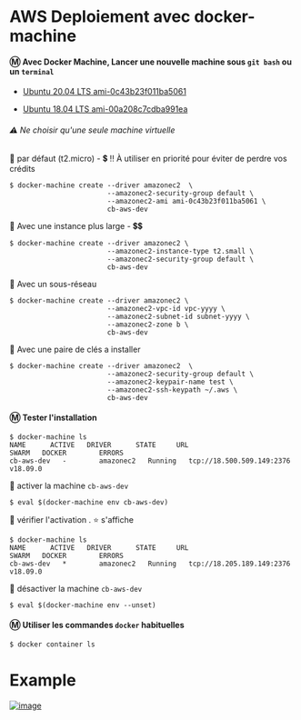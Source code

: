 # AWS Deploiement avec docker-machine

#### :m: Avec Docker Machine, Lancer une nouvelle machine sous `git bash` ou un `terminal`

* [Ubuntu 20.04 LTS ami-0c43b23f011ba5061](https://console.aws.amazon.com/ec2/home?region=us-east-1#LaunchInstanceWizard:ami=ami-0c43b23f011ba5061)

* [Ubuntu 18.04 LTS ami-00a208c7cdba991ea](https://console.aws.amazon.com/ec2/home?region=us-east-1#LaunchInstanceWizard:ami=ami-00a208c7cdba991ea)


###### :warning: Ne choisir qu'une seule machine virtuelle

:pushpin: par défaut (t2.micro) - :heavy_dollar_sign:  :bangbang: À utiliser en priorité pour éviter de perdre vos crédits

```
$ docker-machine create --driver amazonec2  \
                        --amazonec2-security-group default \
                        --amazonec2-ami ami-0c43b23f011ba5061 \
                        cb-aws-dev
```

:pushpin: Avec une instance plus large - :heavy_dollar_sign::heavy_dollar_sign: 
```
$ docker-machine create --driver amazonec2 \
                        --amazonec2-instance-type t2.small \
                        --amazonec2-security-group default \
                        cb-aws-dev
```

:pushpin: Avec un sous-réseau
```
$ docker-machine create --driver amazonec2 \
                        --amazonec2-vpc-id vpc-yyyy \
                        --amazonec2-subnet-id subnet-yyyy \
                        --amazonec2-zone b \
                        cb-aws-dev
```

:pushpin: Avec une paire de clés a installer
```
$ docker-machine create --driver amazonec2  \
                        --amazonec2-security-group default \
                        --amazonec2-keypair-name test \
                        --amazonec2-ssh-keypath ~/.aws \
                        cb-aws-dev
```

#### :m: Tester l'installation

```
$ docker-machine ls
NAME      ACTIVE   DRIVER      STATE     URL                         SWARM   DOCKER        ERRORS
cb-aws-dev   -        amazonec2   Running   tcp://18.500.509.149:2376           v18.09.0      
```

:pushpin: activer la machine `cb-aws-dev`

```
$ eval $(docker-machine env cb-aws-dev)
```

:pushpin: vérifier l'activation . :star: s'affiche

```
$ docker-machine ls
NAME      ACTIVE   DRIVER      STATE     URL                         SWARM   DOCKER        ERRORS
cb-aws-dev   *        amazonec2   Running   tcp://18.205.189.149:2376           v18.09.0      
```


:pushpin: désactiver la machine `cb-aws-dev`

```
$ eval $(docker-machine env --unset)
```

#### :m: Utiliser les commandes `docker` habituelles
```
$ docker container ls
```

# Example

[![image](http://img.youtube.com/vi/ZUKmVy0p7dc/0.jpg)](https://www.youtube.com/watch?v=ZUKmVy0p7dc)
